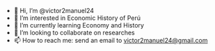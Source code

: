 - 👋 Hi, I’m @victor2manuel24
- 👀 I’m interested in Economic History of Perú
- 🌱 I’m currently learning Economy and History
- 💞️ I’m looking to collaborate on researches
- 📫 How to reach me: send an email to victor2manuel24@gmail.com

<!---
victor2manuel24/victor2manuel24 is a ✨ special ✨ repository because its `README.md` (this file) appears on your GitHub profile.
You can click the Preview link to take a look at your changes.
--->
